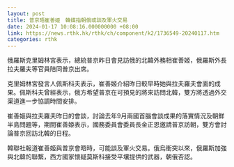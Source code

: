 ```yaml
---
layout: post
title: 普京晤崔善姬　韓媒指朝俄或談及軍火交易
date: 2024-01-17 10:08:16.000000000 +08:00
link: https://news.rthk.hk/rthk/ch/component/k2/1736549-20240117.htm
categories: rthk
---
```


俄羅斯克里姆林宮表示，總統普京昨日會見訪俄的北韓外務相崔善姬，俄羅斯外長拉夫羅夫等官員陪同普京出席。

克里姆林宮發言人佩斯科夫表示，崔善姬介紹昨日較早時她與拉夫羅夫會面的成果。佩斯科夫曾經表示，俄方希望普京在可預見的將來訪問北韓，雙方將透過外交渠道進一步協調時間安排。

崔善姬與拉夫羅夫昨日的會談，討論去年9月兩國首腦會談成果的落實情況及朝鮮半島問題等，期間崔善姬表示，國務委員會委員長金正恩邀請普京訪朝，雙方會討論普京回訪北韓的日程。

韓聯社報道崔善姬與普京會晤時，可能談及軍火交易。俄烏衝突以來，俄羅斯加強與北韓的聯繫，西方國家懷疑莫斯科接受平壤提供的武器，朝俄否認。
